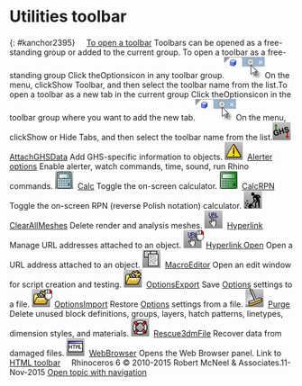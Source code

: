---
---


# Utilities toolbar
{: #kanchor2395}
 [![images/transparent.gif](images/transparent.gif)To open a toolbar](javascript:void(0);) Toolbars can be opened as a free-standing group or added to the current group.
To open a toolbar as a free-standing group
Click theOptionsicon in any toolbar group.![images/toolbar-howtoopen.png](images/toolbar-howtoopen.png)On the menu, clickShow Toolbar, and then select the toolbar name from the list.To open a toolbar as a new tab in the current group
Click theOptionsicon in the toolbar group where you want to add the new tab.![images/toolbar-howtoopen.png](images/toolbar-howtoopen.png)On the menu, clickShow or Hide Tabs, and then select the toolbar name from the list.![images/attachghsdata.png](images/attachghsdata.png) [AttachGHSData](attachghsdata.html) 
Add GHS-specific information to objects.
![images/alerter.png](images/alerter.png) [Alerter options](alerter.html) 
Enable alerter, watch commands, time, sound, run Rhino commands.
![images/calc.png](images/calc.png) [Calc](calc.html) 
Toggle the on-screen calculator.
![images/calcrpn.png](images/calcrpn.png) [CalcRPN](calc.html#calcrpn) 
Toggle the on-screen RPN (reverse Polish notation) calculator.
![images/clearallmeshes.png](images/clearallmeshes.png) [ClearAllMeshes](clearallmeshes.html) 
Delete render and analysis meshes.
![images/hyperlink.png](images/hyperlink.png) [Hyperlink](hyperlink.html) 
Manage URL addresses attached to an object.
![images/hyperlink-open.png](images/hyperlink-open.png) [Hyperlink,Open](hyperlink.html) 
Open a URL address attached to an object.
![images/macroeditor.png](images/macroeditor.png) [MacroEditor](rhinoscripting.html#macroeditor) 
Open an edit window for script creation and testing.
![images/optionsexport.png](images/optionsexport.png) [OptionsExport](optionsexport.html) 
Save [Options](options.html) settings to a file.
![images/optionsimport.png](images/optionsimport.png) [OptionsImport](optionsexport.html#optionsimport) 
Restore [Options](options.html) settings from a file.
![images/purge.png](images/purge.png) [Purge](purge.html) 
Delete unused block definitions, groups, layers, hatch patterns, linetypes, dimension styles, and materials.
![images/rescue3dmfile.png](images/rescue3dmfile.png) [Rescue3dmFile](rescue3dmfile.html) 
Recover data from damaged files.
![images/webbrowser.png](images/webbrowser.png) [WebBrowser](webbrowser.html) 
Opens the Web Browser panel.
Link to [HTML toolbar](html-toolbar.html) 
&#160;
&#160;
Rhinoceros 6 © 2010-2015 Robert McNeel &amp; Associates.11-Nov-2015
 [Open topic with navigation](utilities-toolbar.html) 

